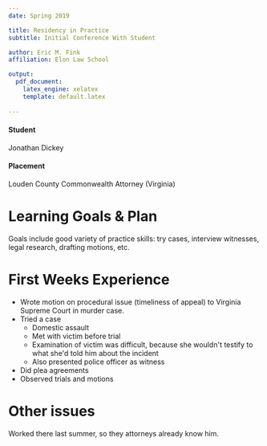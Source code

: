 ```yaml
---
date: Spring 2019

title: Residency in Practice
subtitle: Initial Conference With Student

author: Eric M. Fink
affiliation: Elon Law School

output: 
  pdf_document:
    latex_engine: xelatex
    template: default.latex
    
---
```


#### Student

Jonathan Dickey

#### Placement

Louden County Commonwealth Attorney (Virginia)

# Learning Goals & Plan

Goals include good variety of practice skills: try cases, interview witnesses, legal research, drafting motions, etc. 

# First Weeks Experience 

- Wrote motion on procedural issue (timeliness of appeal) to Virginia Supreme Court in murder case. 
- Tried a case 
    - Domestic assault 
    - Met with victim before trial 
    - Examination of victim was difficult, because she wouldn't testify to what she'd told him about the incident 
    - Also presented police officer as witness 
- Did plea agreements 
- Observed trials and motions 

# Other issues 

Worked there last summer, so they attorneys already know him. 